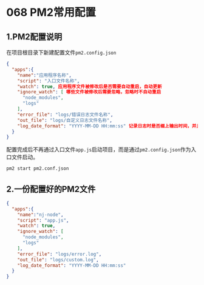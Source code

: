 # 068 PM2常用配置

## 1.PM2配置说明

在项目根目录下新建配置文件`pm2.config.json`

```json
{
  "apps":{
    "name":"应用程序名称",
    "script": "入口文件名称",
    "watch": true, 应用程序文件被修改后是否需要自动重启，自动更新
    "ignore_watch": [ 哪些文件被修改后需要忽略，忽略时不自动重启
      "node_modules",
      "logs"
    ],
    "error_file": "logs/错误日志文件名称",
    "out_file": "logs/自定义日志文件名称",
    "log_date_format": "YYYY-MM-DD HH:mm:ss" 记录日志时是否缀上输出时间，并且指定时间输出格式
  }
}
```

配置完成后不再通过入口文件`app.js`启动项目，而是通过`pm2.config.json`作为入口文件启动。

```bash
pm2 start pm2.conf.json
```



## 2.一份配置好的PM2文件

```json
{
  "apps":{
    "name":"nj-node",
    "script": "app.js",
    "watch": true,
    "ignore_watch": [
      "node_modules",
      "logs"
    ],
    "error_file": "logs/error.log",
    "out_file": "logs/custom.log",
    "log_date_format": "YYYY-MM-DD HH:mm:ss"
  }
}
```

